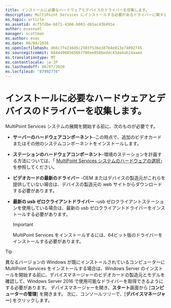 ```yaml
---
title: インストールに必要なハードウェアとデバイスのドライバーを収集します。
description: MultiPoint Services にインストールする必要があるドライバーに関する情報
ms.topic: article
ms.assetid: 4cf5fdbe-b871-4360-b003-d65ac43b491e
author: evaseydl
manager: scottman
ms.author: evas
ms.date: 08/04/2016
ms.openlocfilehash: d66c7fe216d5c2503f536e387b4e013e74092745
ms.sourcegitcommit: 68444968565667f86ee0586ed4c43da4ab24aaed
ms.translationtype: MT
ms.contentlocale: ja-JP
ms.lasthandoff: 08/07/2020
ms.locfileid: "87992778"
---
```

# <a name="collect-hardware-and-device-drivers-needed-for-the-installation"></a>インストールに必要なハードウェアとデバイスのドライバーを収集します。
MultiPoint Services システムの展開を開始する前に、次のものが必要です。

-   **サーバーのハードウェアコンポーネント**-この時点で、追加のビデオカードまたはその他のシステムコンポーネントをインストールします。

-   **ステーションのハードウェアコンポーネント**-環境のステーションを計画する方法については、「 [MultiPoint Services システムのハードウェアの選択](./select-hardware-mps.md)」を参照してください。
-   **ビデオカードの最新のドライバー** -OEM またはデバイスの製造元がこれらを提供していない場合は、デバイスの製造元の web サイトからダウンロードする必要があります。

-   **最新の usb ゼロクライアントドライバー** -usb ゼロクライアントステーションを使用している場合は、最新の usb ゼロクライアントドライバーをインストールする必要があります。

    > [!IMPORTANT]
    > MultiPoint Services をインストールするには、64ビット版のドライバーをインストールする必要があります。

> [!TIP]
> 異なるバージョンの Windows が既にインストールされているコンピューターに MultiPoint Services をインストールする場合は、Windows Server のインストールを開始する前に、デバイスマネージャーのビデオカードの製造元とモデルを確認して、Windows Server 2016 で使用可能なドライバーを取得できるようにする必要があります。 デバイスマネージャーを開き、**スタート**画面から [**コンピューターの管理**] を開きます。 次に、コンソールツリーで、[**デバイスマネージャー**] をクリックします。